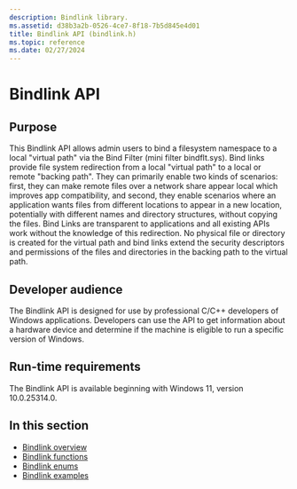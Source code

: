 ```yaml
---
description: Bindlink library.
ms.assetid: d38b3a2b-0526-4ce7-8f18-7b5d845e4d01
title: Bindlink API (bindlink.h)
ms.topic: reference
ms.date: 02/27/2024
---
```


# Bindlink API

## Purpose

This Bindlink API allows admin users to bind a filesystem namespace to a local "virtual path" via the Bind Filter (mini filter bindflt.sys). Bind links provide file system redirection from a local "virtual path" to a local or remote "backing path". They can primarily enable two kinds of scenarios: first, they can make remote files over a network share appear local which improves app compatibility, and second, they enable scenarios where an application wants files from different locations to  appear in a new location, potentially with different names and directory structures, without copying the files. Bind Links are transparent to applications and all existing APIs work without the knowledge of this redirection. No physical file or directory is created for the virtual path and bind links extend the security descriptors and permissions of the files and directories in the backing path to the virtual path.

## Developer audience

The Bindlink API is designed for use by professional C/C++ developers of Windows applications. Developers can use the API to get information about a hardware device and determine if the machine is eligible to run a specific version of Windows.

## Run-time requirements

The Bindlink API is available beginning with Windows 11, version 10.0.25314.0.

## In this section

- [Bindlink overview](bindlink-overview.md)
- [Bindlink functions](bindlink-api-functions.md)
- [Bindlink enums](bindlink-api-enums.md)
- [Bindlink examples](bindlink-example.md)
